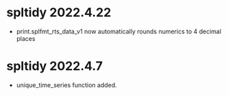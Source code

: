 # spltidy 2022.4.22

- print.splfmt_rts_data_v1 now automatically rounds numerics to 4 decimal places

# spltidy 2022.4.7

- unique_time_series function added.
